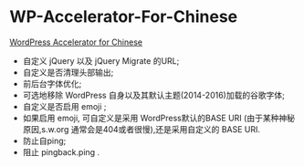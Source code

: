 # WP-Accelerator-For-Chinese
[WordPress Accelerator for Chinese](http://coolwp.com/wp-accelerator-for-chinese.html)

*   自定义 jQuery 以及 jQuery Migrate 的URL;
*   自定义是否清理头部输出;
*   前后台字体优化;
*   可选地移除 WordPress 自身以及其默认主题(2014-2016)加载的谷歌字体;
*   自定义是否启用 emoji ;
*   如果启用 emoji, 可自定义是采用 WordPress默认的BASE URI (由于某种神秘原因,s.w.org 通常会是404或者很慢),还是采用自定义的 BASE URI.
*   防止自ping;
*   阻止 pingback.ping .

